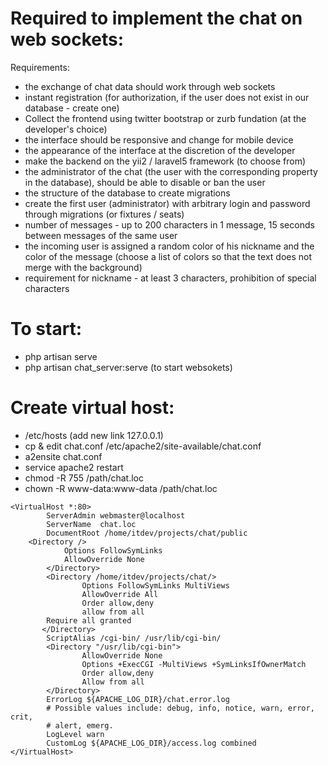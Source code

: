 # Required to implement the chat on web sockets:

Requirements:
- the exchange of chat data should work through web sockets
- instant registration (for authorization, if the user does not exist in our database - create one)
- Collect the frontend using twitter bootstrap or zurb fundation (at the developer's choice)
- the interface should be responsive and change for mobile device
- the appearance of the interface at the discretion of the developer
- make the backend on the yii2 / laravel5 framework (to choose from)
- the administrator of the chat (the user with the corresponding property in the database), should be able to disable or ban the user
- the structure of the database to create migrations
- create the first user (administrator) with arbitrary login and password through migrations (or fixtures / seats)
- number of messages - up to 200 characters in 1 message, 15 seconds between messages of the same user
- the incoming user is assigned a random color of his nickname and the color of the message (choose a list of colors so that the text does not merge with the background)
- requirement for nickname - at least 3 characters, prohibition of special characters

# To start:
- php artisan serve
- php artisan chat_server:serve (to start websokets)


# Create virtual host: 
- /etc/hosts (add new link 127.0.0.1)
- cp & edit chat.conf /etc/apache2/site-available/chat.conf
- a2ensite chat.conf
- service apache2 restart
- chmod -R 755 /path/chat.loc
- chown -R www-data:www-data /path/chat.loc

```
<VirtualHost *:80>
        ServerAdmin webmaster@localhost
        ServerName  chat.loc
        DocumentRoot /home/itdev/projects/chat/public
	<Directory />
            Options FollowSymLinks
            AllowOverride None
        </Directory>
        <Directory /home/itdev/projects/chat/>
                Options FollowSymLinks MultiViews
                AllowOverride All
                Order allow,deny
                allow from all
		Require all granted
       </Directory>
        ScriptAlias /cgi-bin/ /usr/lib/cgi-bin/
        <Directory "/usr/lib/cgi-bin">
                AllowOverride None
                Options +ExecCGI -MultiViews +SymLinksIfOwnerMatch
                Order allow,deny
                Allow from all
        </Directory>
        ErrorLog ${APACHE_LOG_DIR}/chat.error.log
        # Possible values include: debug, info, notice, warn, error, crit,
        # alert, emerg.
        LogLevel warn
        CustomLog ${APACHE_LOG_DIR}/access.log combined
</VirtualHost>
```
